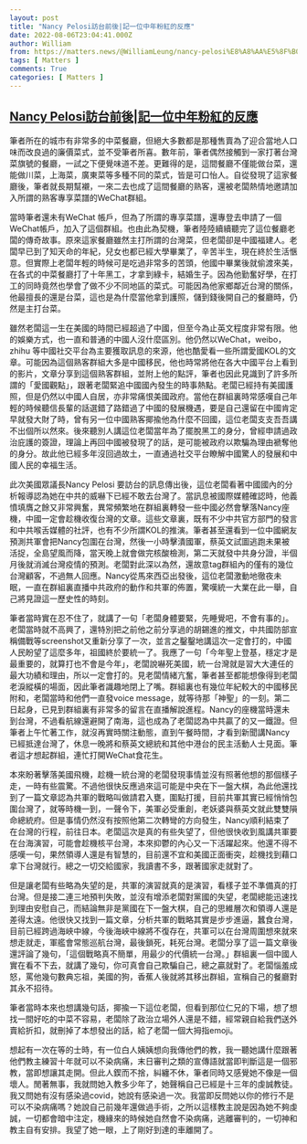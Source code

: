 ```yaml
---
layout: post
title: "Nancy Pelosi訪台前後|記一位中年粉紅的反應"
date: 2022-08-06T23:04:41.000Z
author: William
from: https://matters.news/@WilliamLeung/nancy-pelosi%E8%A8%AA%E5%8F%B0%E5%89%8D%E5%BE%8C-%E8%A8%98%E4%B8%80%E4%BD%8D%E4%B8%AD%E5%B9%B4%E7%B2%89%E7%B4%85%E7%9A%84%E5%8F%8D%E6%87%89-bafyreih6amfspev7tgtmbrpm2dnzzaysfiw4mp4qcbc2u7elqnc2mhlsjq
tags: [ Matters ]
comments: True
categories: [ Matters ]
---
```

<!--1659827081000-->
[Nancy Pelosi訪台前後|記一位中年粉紅的反應](https://matters.news/@WilliamLeung/nancy-pelosi%E8%A8%AA%E5%8F%B0%E5%89%8D%E5%BE%8C-%E8%A8%98%E4%B8%80%E4%BD%8D%E4%B8%AD%E5%B9%B4%E7%B2%89%E7%B4%85%E7%9A%84%E5%8F%8D%E6%87%89-bafyreih6amfspev7tgtmbrpm2dnzzaysfiw4mp4qcbc2u7elqnc2mhlsjq)
------

<div>
<p>筆者所在的城市有非常多的中菜餐廳，但絕大多數都是那種售賣為了迎合當地人口味而改良過的廉價菜式，並不受筆者所喜。數年前，筆者偶然接觸到一家打著台灣菜旗號的餐廳，一試之下便覺味道不差。更難得的是，這間餐廳不僅能做台菜，還能做川菜，上海菜，廣東菜等多種不同的菜式，皆是可口怡人。自從發現了這家餐廳後，筆者就長期幫襯，一來二去也成了這間餐廳的熟客，還被老闆熱情地邀請加入所謂的熟客專享菜譜的WeChat群組。</p><p>當時筆者還未有WeChat 帳戶，但為了所謂的專享菜譜，還專登去申請了一個WeChat帳戶，加入了這個群組。也由此為契機，筆者陸陸續續聽完了這位餐廳老闆的傳奇故事。原來這家餐廳雖然主打所謂的台灣菜，但老闆卻是中國福建人。老闆早已到了知天命的年紀，兒女也都已經大學畢業了，辛苦半生，現在終於生活愜意。但實際上老闆年輕的時候可是吃過非常多的苦頭，他國中畢業後就偷渡來美，在各式的中菜餐廳打了十年黑工，才拿到綠卡，結婚生子。因為他勤奮好學，在打工的同時竟然也學會了做不少不同地區的菜式。可能因為他家鄉鄰近台灣的關係，他最擅長的還是台菜，這也是為什麼當他拿到護照，儲到錢後開自己的餐廳時，仍然是主打台菜。</p><p>雖然老闆這一生在美國的時間已經超過了中國，但至今為止英文程度非常有限。他的娛樂方式，也一直和普通的中國人沒什麼區別。他仍然以WeChat，weibo，zhihu 等中國社交平台為主要獲取訊息的來源，他也酷愛看一些所謂愛國KOL的文章。可能因為這個熟客群組大多是中國移民，他也時常將他在各大中國平台上看到的影片，文章分享到這個熟客群組，並附上他的點評，筆者也因此見識到了許多所謂的「愛國觀點」，跟著老闆緊追中國國內發生的時事熱點。老闆已經持有美國護照，但是仍然以中國人自居，亦非常痛恨美國政府。當他在群組裏時常感嘆自己年輕的時候聽信長輩的話選錯了路錯過了中國的發展機遇，要是自己還留在中國肯定早就發大財了時，曾有另一位中國熟客揶揄他為什麼不回國，這位老闆支支吾吾講不出個所以然來。後來聽別人講這位老闆當年為了擺脫黑工的身分，曾經申請過政治庇護的簽證，理論上再回中國被發現了的話，是可能被政府以欺騙為理由褫奪他的身分。故此他已經多年沒回過故土，一直通過社交平台瞭解中國驚人的發展和中國人民的幸福生活。</p><p>此次美國眾議長Nancy Pelosi 要訪台的訊息傳出後，這位老闆看著中國國內的分析報導認為她在中共的威嚇下已經不敢去台灣了。當訊息被國際媒體確認時，他義憤填膺之餘又非常興奮，異常頻繁地在群組裏轉發一些中國必然會擊落Nancy座機，中國一定會趁機收復台灣的文章。這些文章裏，既有不少中共官方部門的發言和中共喉舌媒體的社評，也有不少所謂KOL的推演。筆者甚至還看到一位中國網友預測共軍會把Nancy包圍在台灣，然後一小時擊潰國軍，蔡英文試圖逃跑未果被活捉，全島望風而降，當天晚上就會做完核酸檢測，第二天就發中共身分證，半個月後就消滅台灣疫情的預測。老闆對此深以為然，還故意tag群組內的僅有的幾位台灣顧客，不過無人回應。Nancy從馬來西亞出發後，這位老闆激動地徹夜未眠，一直在群組裏直播中共政府的動作和共軍的佈置，驚嘆統一大業在此一舉，自己將見證這一歷史性的時刻。</p><p>筆者當時實在忍不住了，就講了一句「老闆身體要緊，先睡覺吧，不會有事的」。老闆當時就不高興了，還特別把之前他之前分享過的胡錫進的推文，中共國防部宣稱備戰等screenshot又重新分享了一次，並言之鑿鑿地講這次一定會打的，中國人民盼望了這麼多年，祖國終於要統一了。我應了一句「今年聖上登基，穩定才是最重要的，就算打也不會是今年」，老闆說嚇死美國，統一台灣就是習大大連任的最大功績和理由，所以一定會打的。見老闆情緒亢奮，筆者甚至都能想像得到老闆老淚縱橫的場面，因此筆者識趣地閉上了嘴。群組裏也有幾位年紀較大的中國移民附和，老闆當時和他們一直發voice message，就等待那「神聖」的一刻。第二日起身，已見到群組裏有非常多的留言在直播解說進程。Nancy的座機當時還未到台灣，不過看航線還避開了南海，這也成為了老闆認為中共贏了的又一鐵證。但筆者上午忙著工作，就沒再實時關注動態，直到午餐時間，才看到新聞講Nancy已經抵達台灣了，休息一晚將和蔡英文總統和其他中港台的民主活動人士見面。筆者這才想起群組，連忙打開WeChat食花生。</p><p>本來盼著擊落美國飛機，趁機一統台灣的老闆發現事情並沒有照著他想的那個樣子走，一時有些震驚。不過他很快反應過來這可能是中央在下一盤大棋，為此他還找到了一篇文章認為共軍的戰略叫做請君入甕，圍點打援，目前共軍其實已經悄悄包圍台灣了，就等時機一到，一聲令下，美軍必受重創，老妖婆與蔡英文就此雙雙隕命總統府。但是事情仍然沒有按照他第二次轉彎的方向發生，Nancy順利結束了在台灣的行程，前往日本。老闆這次是真的有些失望了，但他很快收到風講共軍要在台海演習，可能會趁機核平台灣，本來抑鬱的內心又一下活躍起來。他還不得不感嘆一句，果然領導人還是有智慧的，目前還不宜和美國正面衝突，趁機找到藉口拿下台灣就行。總之一切交給國家，我讀書不多，跟著國家走就對了。</p><p>但是讓老闆有些略為失望的是，共軍的演習就真的是演習，看樣子並不準備真的打台灣。但是接二連三地預判失敗，並沒有增添老闆對黨國的失望，老闆總能迅速找到理由安慰自己，而結論無非是黨國在下一盤大棋，自己的思維層次和領導人還是差得太遠。他很快又找到一篇文章，分析共軍的戰略其實是步步進逼，蠶食台灣，目前已經跨過海峽中線，今後海峽中線將不復存在，共軍可以在台灣周圍想來就來想走就走，軍艦會常態巡航台灣，最後鎖死，耗死台灣。老闆分享了這一篇文章後還評論了幾句，「這個戰略真不簡單，用最少的代價統一台灣。」群組裏一個中國人實在看不下去，就講了幾句，你可真會自己欺騙自己，總之贏就對了。老闆惱羞成怒，罵他幾句數典忘祖，美國的狗，香蕉人後就將其移出群組，宣稱自己的餐廳對其永不招待。</p><p>筆者當時本來也想講幾句話，揶揄一下這位老闆，但看到那位仁兄的下場，想了想找一間好吃的中菜不容易，老闆除了政治立場外人還是不錯，經常親自給我們送外賣給折扣，就刪掉了本想發出的話，給了老闆一個大拇指emoji。</p><p>想起有一次在等的士時，有一位白人姨姨想向我傳他們的教，我一聽她講什麼跟著他們教主練習十年就可以不染病痛，末日審判之類的宣傳語就當即判斷這是一個邪教，當即想讓其走開。但此人鍥而不捨，糾纏不休，筆者同時又感覺她不像是一個壞人。閒著無事，我就問她入教多少年了，她聲稱自己已經是十三年的虔誠教徒。我又問她有沒有感染過covid，她說有感染過一次。我當即反問她以你的修行不是可以不染病痛嗎？她說自己前幾年還做過手術，之所以這樣教主說是因為她不夠虔誠，一切都會暗中注定，機緣來的時候她自然會不染病痛，逃離審判的，一切神和教主自有安排。我望了她一眼，上了剛好到達的車離開了。</p>
</div>
